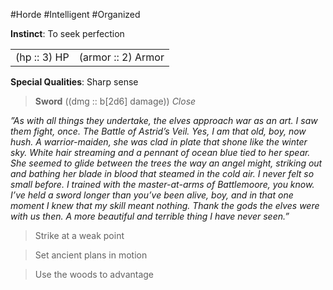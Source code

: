 #Horde #Intelligent #Organized

**Instinct**: To seek perfection

|       |         |
| ----- | ------- |
| (hp :: 3) HP | (armor :: 2) Armor |

**Special Qualities**: Sharp sense

> **Sword** ((dmg :: b[2d6] damage))
> *Close*

*”As with all things they undertake, the elves approach war as an art. I saw them fight, once. The Battle of Astrid’s Veil. Yes, I am that old, boy, now hush. A warrior-maiden, she was clad in plate that shone like the winter sky. White hair streaming and a pennant of ocean blue tied to her spear. She seemed to glide between the trees the way an angel might, striking out and bathing her blade in blood that steamed in the cold air. I never felt so small before. I trained with the master-at-arms of Battlemoore, you know. I’ve held a sword longer than you’ve been alive, boy, and in that one moment I knew that my skill meant nothing. Thank the gods the elves were with us then. A more beautiful and terrible thing I have never seen.”*

>Strike at a weak point

>Set ancient plans in motion

>Use the woods to advantage